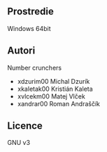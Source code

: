 **Prostredie**
------
Windows 64bit

**Autori**
------

Number crunchers
- xdzurim00 Michal Dzurík
- xkaletak00 Kristián Kaleta
- xvlcekm00 Matej Vlček
- xandrar00 Roman Andraščík

**Licence**
-------
GNU v3
